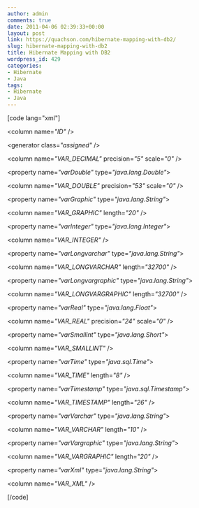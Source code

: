 ```yaml
---
author: admin
comments: true
date: 2011-04-06 02:39:33+00:00
layout: post
link: https://quachson.com/hibernate-mapping-with-db2/
slug: hibernate-mapping-with-db2
title: Hibernate Mapping with DB2
wordpress_id: 429
categories:
- Hibernate
- Java
tags:
- Hibernate
- Java
---
```


[code lang="xml"]
<?xml version="1.0"encoding="utf-8" ?>

<!DOCTYPE hibernate-mapping PUBLIC "-//Hibernate/Hibernate Mapping DTD 3.0//EN"

"http://hibernate.sourceforge.net/hibernate-mapping-3.0.dtd">

<hibernate-mapping>

<class name="com.quachson.Example" table="EXAMPLE" schema="DBO">

<id name="id" type="java.lang.Long">

<column name=<em>"ID"</em> />

<generator class=<em>"assigned"</em> />

</id>

<property name="varBlob" type="java.lang.String">

<column name="VAR_BLOB" />

</property>

<property name="varCharacter" type="java.lang.String">

<column name="VAR_CHARACTER" length="10" />

</property>

<property name="varClob" type="java.lang.String">

<column name="VAR_CLOB" />

</property>

<property name="varDate" type="java.util.Date">

<column name="VAR_DATE" length="10" />

</property>

<property name="varDbclob" type="java.lang.String">

<column name="VAR_DBCLOB" />

</property>

<property name="varDecimal" type="java.lang.Integer">

<column name=<em>"VAR_DECIMAL"</em> precision=<em>"5"</em> scale=<em>"0"</em> />

</property>

<property name=<em>"varDouble"</em> type=<em>"java.lang.Double"</em>>

<column name=<em>"VAR_DOUBLE"</em> precision=<em>"53"</em> scale=<em>"0"</em> />

</property>

<property name=<em>"varGraphic"</em> type=<em>"java.lang.String"</em>>

<column name=<em>"VAR_GRAPHIC"</em> length=<em>"20"</em> />

</property>

<property name=<em>"varInteger"</em> type=<em>"java.lang.Integer"</em>>

<column name=<em>"VAR_INTEGER"</em> />

</property>

<property name=<em>"varLongvarchar"</em> type=<em>"java.lang.String"</em>>

<column name=<em>"VAR_LONGVARCHAR"</em> length=<em>"32700"</em> />

</property>

<property name=<em>"varLongvargraphic"</em> type=<em>"java.lang.String"</em>>

<column name=<em>"VAR_LONGVARGRAPHIC"</em> length=<em>"32700"</em> />

</property>

<property name=<em>"varReal"</em> type=<em>"java.lang.Float"</em>>

<column name=<em>"VAR_REAL"</em> precision=<em>"24"</em> scale=<em>"0"</em> />

</property>

<property name=<em>"varSmallint"</em> type=<em>"java.lang.Short"</em>>

<column name=<em>"VAR_SMALLINT"</em> />

</property>

<property name=<em>"varTime"</em> type=<em>"java.sql.Time"</em>>

<column name=<em>"VAR_TIME"</em> length=<em>"8"</em> />

</property>

<property name=<em>"varTimestamp"</em> type=<em>"java.sql.Timestamp"</em>>

<column name=<em>"VAR_TIMESTAMP"</em> length=<em>"26"</em> />

</property>

<property name=<em>"varVarchar"</em> type=<em>"java.lang.String"</em>>

<column name=<em>"VAR_VARCHAR"</em> length=<em>"10"</em> />

</property>

<property name=<em>"varVargraphic"</em> type=<em>"java.lang.String"</em>>

<column name=<em>"VAR_VARGRAPHIC"</em> length=<em>"20"</em> />

</property>

<property name=<em>"varXml"</em> type=<em>"java.lang.String"</em>>

<column name=<em>"VAR_XML"</em> />

</property>

</class>

</hibernate-mapping>

[/code]
